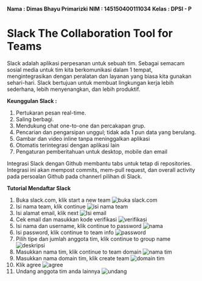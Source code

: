 **Nama	: Dimas Bhayu Primarizki**
**NIM	: 145150400111034**
**Kelas	: DPSI - P**


**Slack The Collaboration Tool for Teams**
===================

Slack adalah aplikasi perpesanan untuk sebuah tim. Sebagai semacam sosial media untuk tim kita berkomunikasi dalam 1 tempat, mengintegrasikan dengan peralatan dan layanan yang biasa kita gunakan sehari-hari. Slack bertujuan untuk membuat lingkungan kerja lebih sederhana, lebih menyenangkan, dan lebih produktif.


**Keunggulan Slack :**

1. Pertukaran pesan real-time.
2. Saling berbagi.
3. Mendukung chat one-to-one dan percakapan grup.
4. Pencarian dan pengarsipan unggul; tidak ada 1 pun data yang berulang.
5. Gambar dan video inline tanpa meninggalkan aplikasi
6. Otomatis terintegrasi dengan aplikasi lain
7.  Pengaturan pemberitahuan untuk desktop, mobile dan email

Integrasi Slack dengan Github membantu tabs untuk tetap di repositories. Integrasi ini akan mempost commits, mem-pull request, dan overall activity pada persoalan Github pada channerl pilihan di Slack.

**Tutorial Mendaftar Slack**
1. Buka slack.com, klik start a new team
 ![buka slack.com](https://lh3.googleusercontent.com/-7FSDI1HV8cE/WFfqmqjBh0I/AAAAAAAAAn8/seWYa5P6KX8kQ_MNouOm-_nItSd3cY1EwCLcB/s0/1.JPG "1.JPG")
 2. Isi nama team, klik continue
 ![isi nama team](https://lh3.googleusercontent.com/-1blx28JSgP8/WFfrDIfMDsI/AAAAAAAAAoE/qqOyDonq4M0nV2G0CKpiz4YPkvucEvNQwCLcB/s0/2.JPG "2.JPG")
 3. Isi alamat email, klik next
 ![Isi email](https://lh3.googleusercontent.com/-Hq_y9Cvtlvo/WFfr2Ol6cjI/AAAAAAAAAoc/6x53N8LREjgynaWcN5hbRA4q2nvDK9vKACLcB/s0/4.JPG "4.JPG")
 4. Cek email dan masukkan kode verifikasi
 ![verifikasi](https://lh3.googleusercontent.com/-KQzC4kOh-YI/WFfsGoiYHEI/AAAAAAAAAok/06qAGGi_nowHzWZ3i8qnTRGSHQ56F4jhACLcB/s0/5.JPG "5.JPG")
 5. Isi nama dan username, klik continue to password
  ![nama](https://lh3.googleusercontent.com/-Tgq_gWcDXYc/WFfshb3CLlI/AAAAAAAAAos/eDACArr1t-wfySdaZcIwGr_eARiqIiI2wCLcB/s0/6.JPG "6.JPG")
 6. Isi password, klik continue to team info
 ![password](https://lh3.googleusercontent.com/-sjmkNQ-grZI/WFfsv3M0VcI/AAAAAAAAAo4/ap2f0069v4I8tEyPKAza8g9jE1UYTvu_wCLcB/s0/7.JPG "7.JPG")
7.  Pilih tipe dan jumlah anggota tim, klik continue to group name
![deskripsi](https://lh3.googleusercontent.com/-DVWo1JGP3P0/WFftBVtVb_I/AAAAAAAAApE/QcmyG2MFYPsuT5uxvIcvPetNjiTU_jTmACLcB/s0/8.JPG "8.JPG")
8. Masukkan nama tim, klik continue to team domain
 ![nama tim](https://lh3.googleusercontent.com/-zqWLE2au5oE/WFftTLFMJTI/AAAAAAAAApU/cIaYdUHsDuwdiwTcAeop65Zlx-wGaCENACLcB/s0/9.JPG "9.JPG")
9. Masukkan nama domain tim, klik create team
 ![domain tim](https://lh3.googleusercontent.com/-MZrSDJWpTvY/WFft3eoMW8I/AAAAAAAAApg/33nBn4bwK5oQPFN_8j_aQFHNILXhti71QCLcB/s0/10.JPG "10.JPG")
10. Klik agree
 ![agree](https://lh3.googleusercontent.com/-mxWBHXDGHuk/WFfuQ8WjavI/AAAAAAAAAps/D1ZWJFDnGaUQgllW1FwQnRHeFE3md0IeACLcB/s0/11.JPG "11.JPG")
 11. Undang anggota tim anda lainnya
  ![undang](https://lh3.googleusercontent.com/-x_HRL3FXkWM/WFfumc-sCuI/AAAAAAAAAp8/VOCA6xtKH-AY_h4P6n9-AMvNacG2z36YgCLcB/s0/13.JPG "13.JPG")
